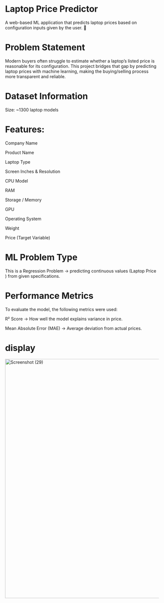 # Laptop Price Predictor

A web-based ML application that predicts laptop prices based on configuration inputs given by the user. 🚀

# Problem Statement

Modern buyers often struggle to estimate whether a laptop’s listed price is reasonable for its configuration.
This project bridges that gap by predicting laptop prices with machine learning, making the buying/selling process more transparent and reliable.

# Dataset Information

Size: ~1300 laptop models

# Features:

Company Name

Product Name

Laptop Type

Screen Inches & Resolution

CPU Model

RAM

Storage / Memory

GPU

Operating System

Weight

Price (Target Variable)

 # ML Problem Type

This is a Regression Problem → predicting continuous values (Laptop Price ) from given specifications.

# Performance Metrics

To evaluate the model, the following metrics were used:

R² Score → How well the model explains variance in price.

Mean Absolute Error (MAE) → Average deviation from actual prices.

# display
<img width="1821" height="784" alt="Screenshot (29)" src="https://github.com/user-attachments/assets/8c242706-1221-475e-8153-bd798649b5de" />


